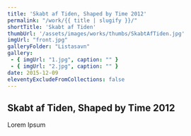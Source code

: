 ```yaml
---
title: 'Skabt af Tiden, Shaped by Time 2012'
permalink: "/work/{{ title | slugify }}/"
shortTitle: 'Skabt af Tiden'
thumbUrl: '/assets/images/works/thumbs/SkabtAfTiden.jpg'
imgUrl: "front.jpg"
galleryFolder: "Listasavn"
gallery:
 - { imgUrl: "1.jpg", caption: "" }
 - { imgUrl: "2.jpg", caption: "" }
date: 2015-12-09
eleventyExcludeFromCollections: false
---
```



<div class="Grid Grid--gutters Grid--full large-Grid--fit">
  <div class="Grid-cell">
    <div class='headerGroup'>
      <h2>Skabt af Tiden, Shaped by Time 2012</h2>
      <p>Lorem Ipsum</p>
    </div>
  </div>
</div>